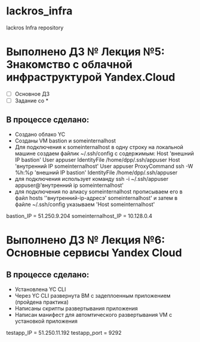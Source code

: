 # lackros_infra
lackros Infra repository

# Выполнено ДЗ № Лекция №5: Знакомство с облачной инфраструктурой Yandex.Cloud

 - [ ] Основное ДЗ
 - [ ] Задание со *

## В процессе сделано:
 - Создано облако YC
 - Созданы VM bastion и someinternalhost
 - Для подключения к someinternalhost в одну строку на локальной машине создаем файлик ~/.ssh/config с содержимым:
Host 'внешний IP bastion'
  User appuser
  IdentityFile /home/dpp/.ssh/appuser
Host 'внутренний IP someinternalhost'
User appuser
  ProxyCommand ssh -W %h:%p 'внешний IP bastion'
  IdentityFile /home/dpp/.ssh/appuser
 - для подключения использует команду ssh -i ~/.ssh/appuser appuser@'внутренний ip someinternalhost'
 - для подключения по алиасу someinternalhost прописываем его в файл hosts ''внутренний-ip-адресэ' someinternalhost'
и затем в файле ~/.ssh/config указываем 'Host someinternalhost'

bastion_IP = 51.250.9.204
someinternalhost_IP = 10.128.0.4

# Выполнено ДЗ № Лекция №6: Основные сервисы Yandex Cloud

## В процессе сделано:
 - Установлена YC CLI
 - Через YC CLI развернута ВМ с задеплоенным приложением (пройдена практика)
 - Написаны скрипты развертывания приложения
 - Написан манифест для автомтического развертывания VM с установкой приложения

testapp_IP = 51.250.11.192
testapp_port = 9292
